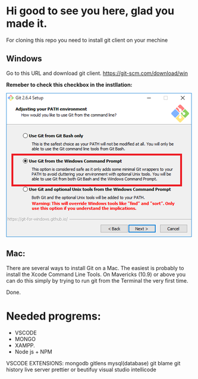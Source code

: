 # Hi good to see you here, glad you made it.

For cloning this repo you need to install git client on your mechine

## Windows

Go to this URL and download git client.
https://git-scm.com/download/win

**Remeber to check this checkbox in the instllation:**

![Alt text](/images/6KElW.png?raw=true "Git checkbox")

## Mac:

There are several ways to install Git on a Mac. The easiest is probably to install the Xcode Command Line Tools. On Mavericks (10.9) or above you can do this simply by trying to run git from the Terminal the very first time.

Done.

# Needed progrems:

- VSCODE
- MONGO
- XAMPP.
- Node js + NPM

VSCODE EXTENSIONS:
mongodb
gitlens
mysql(database)
git blame
git history
live server
prettier or beutifuy
visual studio intellicode

